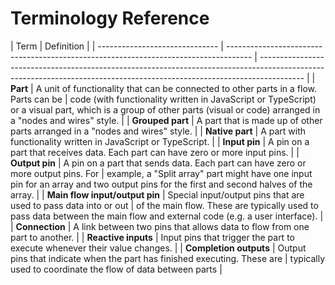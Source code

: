 # Terminology Reference

| Term                           | Definition                                                                           |
| ------------------------------ | ------------------------------------------------------------------------------------ | ----------------------------------------------------------------------------------------------------------------------------------------------------------------------- |
| **Part**                       | A unit of functionality that can be connected to other parts in a flow. Parts can be | code (with functionality written in JavaScript or TypeScript) or a visual part, which is a group of other parts (visual or code) arranged in a "nodes and wires" style. |
| **Grouped part**               | A part that is made up of other parts arranged in a "nodes and wires" style.         |
| **Native part**                | A part with functionality written in JavaScript or TypeScript.                       |
| **Input pin**                  | A pin on a part that receives data. Each part can have zero or more input pins.      |
| **Output pin**                 | A pin on a part that sends data. Each part can have zero or more output pins. For    | example, a "Split array" part might have one input pin for an array and two output pins for the first and second halves of the array.                                   |
| **Main flow input/output pin** | Special input/output pins that are used to pass data into or out                     | of the main flow. These are typically used to pass data between the main flow and external code (e.g. a user interface).                                                |
| **Connection**                 | A link between two pins that allows data to flow from one part to another.           |
| **Reactive inputs**            | Input pins that trigger the part to execute whenever their value changes.            |
| **Completion outputs**         | Output pins that indicate when the part has finished executing. These are            | typically used to coordinate the flow of data between parts                                                                                                             |

